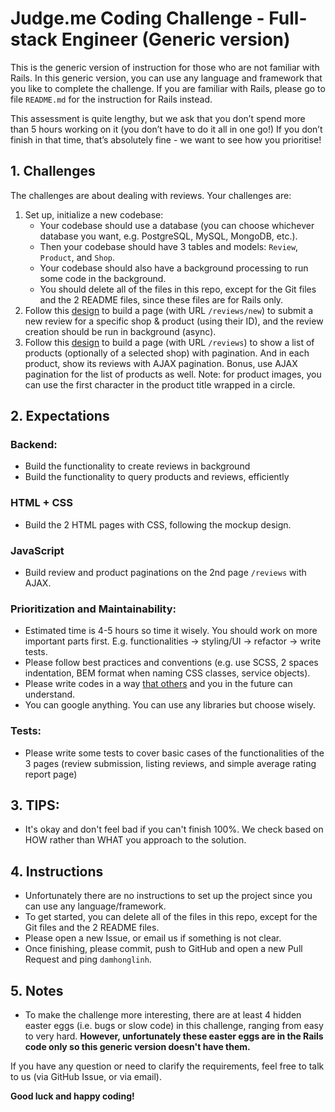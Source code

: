 # Judge.me Coding Challenge - Full-stack Engineer (Generic version)

This is the generic version of instruction for those who are not familiar with Rails. In this generic version, you can use any language and framework that you like to complete the challenge.
If you are familiar with Rails, please go to file `README.md` for the instruction for Rails instead.  

This assessment is quite lengthy, but we ask that you don’t spend more than 5 hours working on it (you don’t have to do it all in one go!) If you don’t finish in that time, that’s absolutely fine - we want to see how you prioritise! 


## 1. Challenges
The challenges are about dealing with reviews. Your challenges are:

1. Set up, initialize a new codebase:
    - Your codebase should use a database (you can choose whichever database you want, e.g. PostgreSQL, MySQL, MongoDB, etc.).
    - Then your codebase should have 3 tables and models: `Review`, `Product`, and `Shop`.
    - Your codebase should also have a background processing to run some code in the background.
    - You should delete all of the files in this repo, except for the Git files and the 2 README files, since these files are for Rails only.
1. Follow this [design](https://www.figma.com/file/d9raNQDcOgKWvhUKNsbIi6/RoR-assignments?node-id=0%3A1) to build a page (with URL `/reviews/new`) to submit a new review for a specific shop & product (using their ID), and the review creation should be run in background (async).
1. Follow this [design](https://www.figma.com/file/d9raNQDcOgKWvhUKNsbIi6/RoR-assignments?node-id=0%3A1) to build a page (with URL `/reviews`) to show a list of products (optionally of a selected shop) with pagination. And in each product, show its reviews with AJAX pagination. Bonus, use AJAX pagination for the list of products as well. Note: for product images, you can use the first character in the product title wrapped in a circle.

## 2. Expectations

### Backend:
- Build the functionality to create reviews in background
- Build the functionality to query products and reviews, efficiently

### HTML + CSS
- Build the 2 HTML pages with CSS, following the mockup design.

### JavaScript
- Build review and product paginations on the 2nd page `/reviews` with AJAX.

### Prioritization and Maintainability:
- Estimated time is 4-5 hours so time it wisely. You should work on more important parts first. E.g. functionalities -> styling/UI -> refactor -> write tests.
- Please follow best practices and conventions (e.g. use SCSS, 2 spaces indentation, BEM format when naming CSS classes, service objects).
- Please write codes in a way [that others](https://pub-images.judge.me/judgeme/always-code-as-if-the-person-who-will-maintain-your-code-is-a-maniac-serial-killer-knows-where-you-live.jpg) and you in the future can understand.
- You can google anything. You can use any libraries but choose wisely.

### Tests:
- Please write some tests to cover basic cases of the functionalities of the 3 pages (review submission, listing reviews, and simple average rating report page)

## 3. TIPS:
+ It's okay and don't feel bad if you can't finish 100%. We check based on HOW rather than WHAT you approach to the solution.

## 4. Instructions
- Unfortunately there are no instructions to set up the project since you can use any language/framework.
- To get started, you can delete all of the files in this repo, except for the Git files and the 2 README files.
- Please open a new Issue, or email us if something is not clear.
- Once finishing, please commit, push to GitHub and open a new Pull Request and ping `damhonglinh`.

## 5. Notes
- To make the challenge more interesting, there are at least 4 hidden easter eggs (i.e. bugs or slow code) in this challenge, ranging from easy to very hard. **However, unfortunately these easter eggs are in the Rails code only so this generic version doesn't have them.**

If you have any question or need to clarify the requirements, feel free to talk to us (via GitHub Issue, or via email).

**Good luck and happy coding!**
